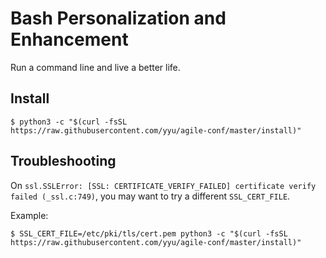 # Bash Personalization and Enhancement

Run a command line and live a better life.

## Install

```
$ python3 -c "$(curl -fsSL https://raw.githubusercontent.com/yyu/agile-conf/master/install)"
```

## Troubleshooting

On `ssl.SSLError: [SSL: CERTIFICATE_VERIFY_FAILED] certificate verify failed (_ssl.c:749)`, you may want to try a different `SSL_CERT_FILE`.

Example:
```
$ SSL_CERT_FILE=/etc/pki/tls/cert.pem python3 -c "$(curl -fsSL https://raw.githubusercontent.com/yyu/agile-conf/master/install)"
```
